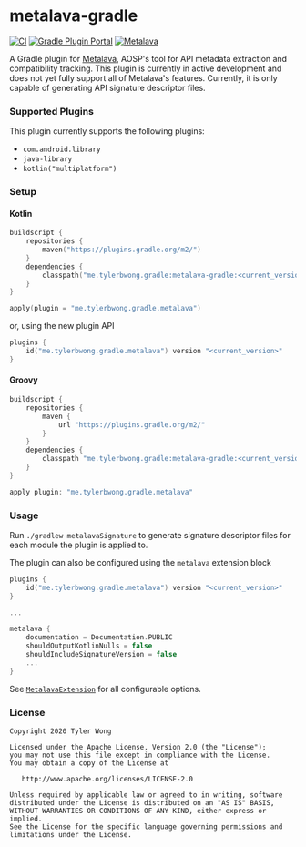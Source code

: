 # metalava-gradle
[![CI](https://github.com/tylerbwong/metalava-gradle/workflows/CI/badge.svg)](https://github.com/tylerbwong/metalava-gradle/actions?query=workflow%3ACI)
[![Gradle Plugin Portal](https://img.shields.io/maven-metadata/v/https/plugins.gradle.org/m2/me/tylerbwong/gradle/metalava/me.tylerbwong.gradle.metalava.gradle.plugin/maven-metadata.xml.svg?colorB=007ec6&label=Gradle%20Plugin%20Portal)](https://plugins.gradle.org/plugin/me.tylerbwong.gradle.metalava)
[![Metalava](https://img.shields.io/badge/Metalava-1.0.0--alpha01-orange)](https://maven.google.com/web/index.html#com.android.tools.metalava:metalava:1.0.0-alpha01)

A Gradle plugin for [Metalava](https://android.googlesource.com/platform/tools/metalava/), AOSP's tool for API metadata extraction and compatibility tracking. This plugin is currently in active development and does not yet fully support all of Metalava's features. Currently, it is only capable of generating API signature descriptor files.

### Supported Plugins

This plugin currently supports the following plugins:

* `com.android.library`
* `java-library`
* `kotlin("multiplatform")`

### Setup

#### Kotlin

```kt
buildscript {
    repositories {
        maven("https://plugins.gradle.org/m2/")
    }
    dependencies {
        classpath("me.tylerbwong.gradle:metalava-gradle:<current_version>")
    }
}

apply(plugin = "me.tylerbwong.gradle.metalava")
```

or, using the new plugin API

```kt
plugins {
    id("me.tylerbwong.gradle.metalava") version "<current_version>"
}
```

#### Groovy

```groovy
buildscript {
    repositories {
        maven {
            url "https://plugins.gradle.org/m2/"
        }
    }
    dependencies {
        classpath "me.tylerbwong.gradle:metalava-gradle:<current_version>"
    }
}

apply plugin: "me.tylerbwong.gradle.metalava"
```

### Usage

Run `./gradlew metalavaSignature` to generate signature descriptor files for each module the plugin is applied to.

The plugin can also be configured using the `metalava` extension block

```kt
plugins {
    id("me.tylerbwong.gradle.metalava") version "<current_version>"
}

...

metalava {
    documentation = Documentation.PUBLIC
    shouldOutputKotlinNulls = false
    shouldIncludeSignatureVersion = false
    ...
}
```

See [`MetalavaExtension`](https://github.com/tylerbwong/metalava-gradle/blob/main/plugin/src/main/kotlin/me/tylerbwong/gradle/metalava/extension/MetalavaExtension.kt) for all configurable options.

### License

    Copyright 2020 Tyler Wong

    Licensed under the Apache License, Version 2.0 (the "License");
    you may not use this file except in compliance with the License.
    You may obtain a copy of the License at

       http://www.apache.org/licenses/LICENSE-2.0

    Unless required by applicable law or agreed to in writing, software
    distributed under the License is distributed on an "AS IS" BASIS,
    WITHOUT WARRANTIES OR CONDITIONS OF ANY KIND, either express or implied.
    See the License for the specific language governing permissions and
    limitations under the License.
